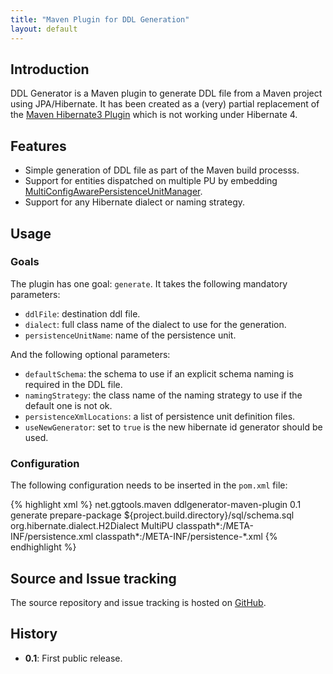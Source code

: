 ```yaml
---
title: "Maven Plugin for DDL Generation"
layout: default
---
```


Introduction
------------

DDL Generator is a Maven plugin to generate DDL file from a Maven project using JPA/Hibernate. It has been created as a (very) partial replacement of the [Maven Hibernate3 Plugin](http://mojo.codehaus.org/maven-hibernate3/hibernate3-maven-plugin/) which is not working under Hibernate 4.


Features
--------

* Simple generation of DDL file as part of the Maven build processs.
* Support for entities dispatched on multiple PU by embedding [MultiConfigAwarePersistenceUnitManager](http://bitlingo.com/tag/jpa/).
* Support for any Hibernate dialect or naming strategy.


Usage
-----

### Goals

The plugin has one goal: `generate`. It takes the following mandatory parameters:

* `ddlFile`: destination ddl file.
* `dialect`: full class name of the dialect to use for the generation.
* `persistenceUnitName`: name of the persistence unit.

And the following optional parameters:

* `defaultSchema`: the schema to use if an explicit schema naming is required in the DDL file.
* `namingStrategy`: the class name of the naming strategy to use if the default one is not ok.
* `persistenceXmlLocations`: a list of persistence unit definition files.
* `useNewGenerator`: set to `true` is the new hibernate id generator should be used.


### Configuration

The following configuration needs to be inserted in the `pom.xml` file:

{% highlight xml %}
<plugin>
    <groupId>net.ggtools.maven</groupId>
    <artifactId>ddlgenerator-maven-plugin</artifactId>
    <version>0.1</version>
    <executions>
        <execution>
            <goals>
                <goal>generate</goal>
            </goals>
            <phase>prepare-package</phase>
            <configuration>
                <ddlFile>${project.build.directory}/sql/schema.sql</ddlFile>
                <!--<defaultSchema></defaultSchema>-->
                <dialect>org.hibernate.dialect.H2Dialect</dialect>
                <!--<namingStrategy></namingStrategy>-->
                <persistenceUnitName>MultiPU</persistenceUnitName>
                <persistenceXmlLocations>
                    <param>classpath*:/META-INF/persistence.xml</param>
                    <param>classpath*:/META-INF/persistence-*.xml</param>
                </persistenceXmlLocations>
            </configuration>
        </execution>
    </executions>
</plugin>
{% endhighlight %}

Source and Issue tracking
-------------------------

The source repository and issue tracking is hosted on [GitHub](https://github.com/ggtools/DDLGenerator).


History
-------

* **0.1**: First public release.
